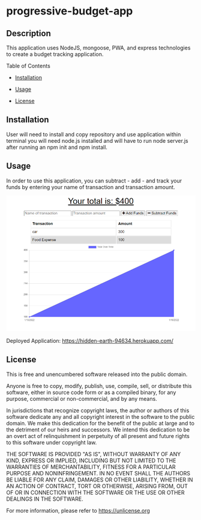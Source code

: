 # progressive-budget-app

## Description
This application uses NodeJS, mongoose, PWA, and express technologies to create a budget tracking application.

Table of Contents

* [Installation](#installation)

* [Usage](#usage)

* [License](#license)

## Installation

User will need to install and copy repository and use application within terminal you will need node.js installed and will have to run node server.js after running an npm init and npm install.

## Usage

In order to use this application, you can subtract - add - and track your funds by entering your name of transaction and transaction amount.

![My Website](/public/assets/images/screenshot.PNG)

Deployed Application:
https://hidden-earth-94634.herokuapp.com/


## License

This is free and unencumbered software released into the public domain.

Anyone is free to copy, modify, publish, use, compile, sell, or
distribute this software, either in source code form or as a compiled
binary, for any purpose, commercial or non-commercial, and by any
means.

In jurisdictions that recognize copyright laws, the author or authors
of this software dedicate any and all copyright interest in the
software to the public domain. We make this dedication for the benefit
of the public at large and to the detriment of our heirs and
successors. We intend this dedication to be an overt act of
relinquishment in perpetuity of all present and future rights to this
software under copyright law.

THE SOFTWARE IS PROVIDED "AS IS", WITHOUT WARRANTY OF ANY KIND,
EXPRESS OR IMPLIED, INCLUDING BUT NOT LIMITED TO THE WARRANTIES OF
MERCHANTABILITY, FITNESS FOR A PARTICULAR PURPOSE AND NONINFRINGEMENT.
IN NO EVENT SHALL THE AUTHORS BE LIABLE FOR ANY CLAIM, DAMAGES OR
OTHER LIABILITY, WHETHER IN AN ACTION OF CONTRACT, TORT OR OTHERWISE,
ARISING FROM, OUT OF OR IN CONNECTION WITH THE SOFTWARE OR THE USE OR
OTHER DEALINGS IN THE SOFTWARE.

For more information, please refer to <https://unlicense.org>